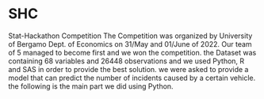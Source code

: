 # SHC
Stat-Hackathon Competition
The Competition was organized by University of Bergamo Dept. of Economics on 31/May and 01/June of 2022.
Our team of 5 managed to become first and we won the competition.
the Dataset was containing 68 variables and 26448 observations and we used Python, R and SAS in order to provide the best solution.
we were asked to provide a model that can predict the number of incidents caused by a certain vehicle.
the following is the main part we did using Python.
